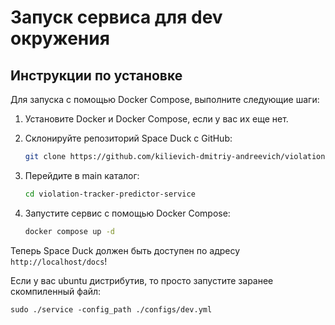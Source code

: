 # Запуск сервиса для dev окружения

## Инструкции по установке

Для запуска с помощью Docker Compose, выполните следующие шаги:

1. Установите Docker и Docker Compose, если у вас их еще нет.

2. Склонируйте репозиторий Space Duck с GitHub:

   ```bash
   git clone https://github.com/kilievich-dmitriy-andreevich/violation-tracker-predictor-service.git
   ```

3. Перейдите в main каталог:

   ```bash
   cd violation-tracker-predictor-service
   ```

6. Запустите сервис с помощью Docker Compose:

   ```bash
   docker compose up -d
   ```

Теперь Space Duck должен быть доступен по адресу `http://localhost/docs`!


Если у вас ubuntu дистрибутив, то просто запустите заранее скомпиленный файл:

    sudo ./service -config_path ./configs/dev.yml